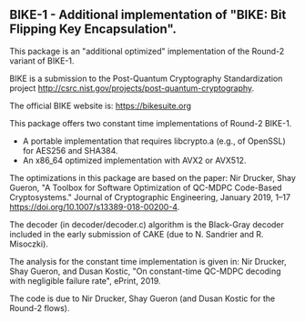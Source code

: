 BIKE-1 - Additional implementation of "BIKE: Bit Flipping Key Encapsulation". 
-----------------------------------------------------------------------------

This package is an "additional optimized" implementation of the Round-2 
variant of BIKE-1. 

BIKE is a submission to the Post-Quantum Cryptography 
Standardization project http://csrc.nist.gov/projects/post-quantum-cryptography.

The official BIKE website is: https://bikesuite.org

This package offers two constant time implementations of Round-2 BIKE-1.
- A portable implementation that requires libcrypto.a (e.g., of OpenSSL) for AES256 and SHA384.
- An x86_64 optimized implementation with AVX2 or AVX512.

The optimizations in this package are based on the paper: 
Nir Drucker, Shay Gueron, "A Toolbox for Software Optimization of QC-MDPC Code-Based Cryptosystems." 
Journal of Cryptographic Engineering, January 2019, 1–17 https://doi.org/10.1007/s13389-018-00200-4.

The decoder (in decoder/decoder.c) algorithm is the Black-Gray decoder included
in the early submission of CAKE (due to N. Sandrier and R. Misoczki).

The analysis for the constant time implementation is given in:
Nir Drucker, Shay Gueron, and Dusan Kostic, "On constant-time QC-MDPC decoding with negligible failure rate", ePrint, 2019.

The code is due to Nir Drucker, Shay Gueron (and Dusan Kostic for the Round-2 flows).

